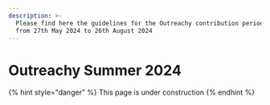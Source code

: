 ```yaml
---
description: >-
  Please find here the guidelines for the Outreachy contribution period running
  from 27th May 2024 to 26th August 2024
---
```


# Outreachy Summer 2024



{% hint style="danger" %}
This page is under construction
{% endhint %}
